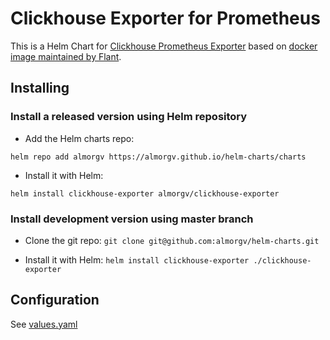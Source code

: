 # Clickhouse Exporter for Prometheus

This is a Helm Chart for [Clickhouse Prometheus Exporter](https://github.com/ClickHouse/clickhouse_exporter) based on [docker image maintained by Flant](https://hub.docker.com/r/flant/clickhouse-exporter).

## Installing

### Install a released version using Helm repository

* Add the Helm charts repo:
```
helm repo add almorgv https://almorgv.github.io/helm-charts/charts
```

* Install it with Helm:
```
helm install clickhouse-exporter almorgv/clickhouse-exporter
```

### Install development version using master branch

* Clone the git repo: `git clone git@github.com:almorgv/helm-charts.git`

* Install it with Helm: `helm install clickhouse-exporter ./clickhouse-exporter`

## Configuration

See [values.yaml](https://github.com/almorgv/helm-charts/blob/master/clickhouse-exporter/values.yaml)
